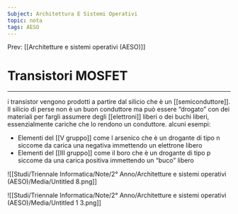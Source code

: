 ```yaml
---
Subject: Architettura E Sistemi Operativi
topic: nota
tags: AESO
---
```


Prev: [[Architetture e sistemi operativi (AESO)]]

# Transistori MOSFET
---

i transistor vengono prodotti a partire dal silicio che è un [[semiconduttore]]. Il silicio di perse non è un buon conduttore ma può essere “drogato” con dei materiali per fargli assumere degli [[elettroni]] liberi o dei buchi liberi, essenzialmente cariche che lo rendono un conduttore. alcuni esempi:

- Elementi del [[V gruppo]] come l arsenico che è un drogante di tipo n siccome da carica una negativa immettendo un elettrone libero
- Elementi del [[III gruppo]] come il boro che è un drogante di tipo p siccome da una carica positiva immettendo un “buco” libero

![[Studi/Triennale Informatica/Note/2° Anno/Architetture e sistemi operativi (AESO)/Media/Untitled 8.png]]

![[Studi/Triennale Informatica/Note/2° Anno/Architetture e sistemi operativi (AESO)/Media/Untitled 1 3.png]]


